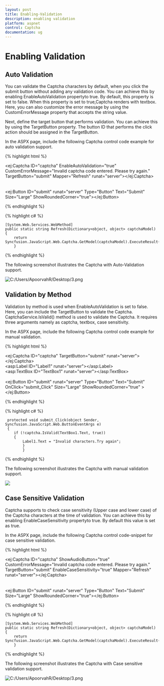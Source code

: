 ```yaml
---
layout: post
title: Enabling-Validation
description: enabling validation
platform: aspnet
control: Captcha
documentation: ug
---
```


# Enabling Validation

## Auto Validation

You can validate the Captcha characters by default, when you click the submit button without adding any validation code. You can achieve this by enabling EnableAutoValidation propertyto true. By default, this property is set to false. When this property is set to true,Captcha renders with textbox.  Here, you can also customize the error message by using the CustomErrorMessage property that accepts the string value. 

Next, define the target button that performs validation. You can achieve this by using the TargetButton property. The button ID that performs the click action should be assigned in the TargetButton. 

In the ASPX page, include the following Captcha control code example for auto validation support.

{% highlight html %}

<ej:Captcha ID="captcha" EnableAutoValidation="true" CustomErrorMessage="Invalid captcha code entered. Please try again." TargetButton="submit" Mapper="Refresh"  runat="server"></ej:Captcha> <br /><br /><br />  <ej:Button ID="submit" runat="server" Type="Button" Text="Submit" Size="Large" ShowRoundedCorner="true"></ej:Button>

{% endhighlight %}

{% highlight c# %}

    [System.Web.Services.WebMethod]   
	public static string Refresh(Dictionary<object, object> captchaModel)    
	{	       
      	return Syncfusion.JavaScript.Web.Captcha.GetModel(captchaModel).ExecuteResult();  
		}

{% endhighlight %}

The following screenshot illustrates the Captcha with Auto-Validation support. 

![C:/Users/ApoorvahR/Desktop/3.png](Enabling-Validation_images/Enabling-Validation_img1.png)



## Validation by Method

Validation by method is used when EnableAutoValidation is set to false. Here, you can include the TargetButton to validate the Captcha. CaptchaService.IsValid() method is used to validate the Captcha. It requires three arguments namely as captcha, textbox, case sensitivity.

In the ASPX page, include the following Captcha control code example for manual validation.

{% highlight html %}

<ej:Captcha ID="captcha" TargetButton="submit"  runat="server"></ej:Captcha><br />  <asp:Label ID="Label1" runat="server"></asp:Label><br />  <asp:TextBox ID="TextBox1" runat="server"></asp:TextBox><br /><br /> <ej:Button ID="submit" runat="server" Type="Button" Text="Submit" OnClick="submit_Click" Size="Large" ShowRoundedCorner="true" ></ej:Button>

{% endhighlight %}

{% highlight c# %}

     protected void submit_Click(object Sender, Syncfusion.JavaScript.Web.ButtonEventArgs e)        
	 {          
    	if (!captcha.IsValid(TextBox1.Text, true))           
		{               
    		Label1.Text = "Invalid characters.Try again";         
			}       
			}  

{% endhighlight %}

The following screenshot illustrates the Captcha with manual validation support. 

![](Enabling-Validation_images/Enabling-Validation_img2.png)



## Case Sensitive Validation 

Captcha supports to check case sensitivity (Upper case and lower case) of the Captcha characters at the time of validation. You can achieve this by enabling EnableCaseSensitivity propertyto true. By default this value is set as true.

In the ASPX page, include the following Captcha control code-snippet for case sensitive validation.

{% highlight html %}

<ej:Captcha ID="captcha" ShowAudioButton="true" CustomErrorMessage="Invalid captcha code entered. Please try again." TargetButton="submit" EnableCaseSensitivity="true" Mapper="Refresh"  runat="server"></ej:Captcha> <br /><br /><br />  <ej:Button ID="submit" runat="server" Type="Button" Text="Submit" Size="Large" ShowRoundedCorner="true"></ej:Button>

{% endhighlight %}

{% highlight c# %}

    [System.Web.Services.WebMethod]  
	public static string Refresh(Dictionary<object, object> captchaModel)  
	{	     
    	return Syncfusion.JavaScript.Web.Captcha.GetModel(captchaModel).ExecuteResult();    
		}


{% endhighlight %}


The following screenshot illustrates the Captcha with Case sensitive validation support. 

![C:/Users/ApoorvahR/Desktop/3.png](Enabling-Validation_images/Enabling-Validation_img3.png)



